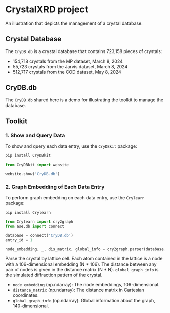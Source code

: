 
# CrystalXRD project

An illustration that depicts the management of a crystal database.

## Crystal Database

The `CryDB.db` is a crystal database that contains 723,158 pieces of crystals:
- 154,718 crystals from the MP dataset, March 8, 2024
- 55,723 crystals from the Jarvis dataset, March 8, 2024
- 512,717 crystals from the COD dataset, May 8, 2024

## CryDB.db

The `CryDB.db` shared here is a demo for illustrating the toolkit to manage the database.

## Toolkit

### 1. Show and Query Data

To show and query each data entry, use the `CryDBkit` package:

```bash
pip install CryDBkit
```

```python
from CryDBkit import website

website.show('CryDB.db')
```

### 2. Graph Embedding of Each Data Entry

To perform graph embedding on each data entry, use the `Crylearn` package:

```bash
pip install Crylearn
```

```python
from Crylearn import cry2graph
from ase.db import connect

database = connect('CryDB.db')
entry_id = 1

node_embedding, _, dis_matrix, global_info = cry2graph.parser(database, entry_id).get(model='Simulation')
```

Parse the crystal by lattice cell. Each atom contained in the lattice is a node with a 106-dimensional embedding (N * 106). The distance between any pair of nodes is given in the distance matrix (N * N). `global_graph_info` is the simulated diffraction pattern of the crystal.

- `node_embedding` (np.ndarray): The node embeddings, 106-dimensional.
- `distance_matrix` (np.ndarray): The distance matrix in Cartesian coordinates.
- `global_graph_info` (np.ndarray): Global information about the graph, 140-dimensional.
